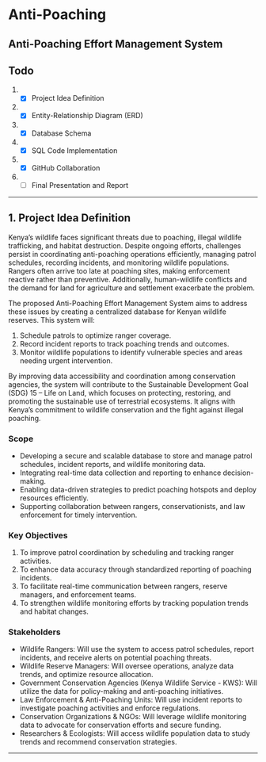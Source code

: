 # Anti-Poaching

## Anti-Poaching Effort Management System

## Todo

1. - [x] Project Idea Definition
2. - [x] Entity-Relationship Diagram (ERD)
3. - [x] Database Schema
4. - [x] SQL Code Implementation
5. - [x] GitHub Collaboration
6. - [ ] Final Presentation and Report

---

## 1. Project Idea Definition

Kenya’s wildlife faces significant threats due to poaching, illegal wildlife trafficking, and habitat destruction. Despite ongoing efforts, challenges persist in coordinating anti-poaching operations efficiently, managing patrol schedules, recording incidents, and monitoring wildlife populations. Rangers often arrive too late at poaching sites, making enforcement reactive rather than preventive. Additionally, human-wildlife conflicts and the demand for land for agriculture and settlement exacerbate the problem.

The proposed Anti-Poaching Effort Management System aims to address these issues by creating a centralized database for Kenyan wildlife reserves. This system will:

1. Schedule patrols to optimize ranger coverage.
2. Record incident reports to track poaching trends and outcomes.
3. Monitor wildlife populations to identify vulnerable species and areas needing urgent intervention.

By improving data accessibility and coordination among conservation agencies, the system will contribute to the Sustainable Development Goal (SDG) 15 – Life on Land, which focuses on protecting, restoring, and promoting the sustainable use of terrestrial ecosystems. It aligns with Kenya’s commitment to wildlife conservation and the fight against illegal poaching.

### Scope

- Developing a secure and scalable database to store and manage patrol schedules, incident reports, and wildlife monitoring data.
- Integrating real-time data collection and reporting to enhance decision-making.
- Enabling data-driven strategies to predict poaching hotspots and deploy resources efficiently.
- Supporting collaboration between rangers, conservationists, and law enforcement for timely intervention.

### Key Objectives

1. To improve patrol coordination by scheduling and tracking ranger activities.
2. To enhance data accuracy through standardized reporting of poaching incidents.
3. To facilitate real-time communication between rangers, reserve managers, and enforcement teams.
4. To strengthen wildlife monitoring efforts by tracking population trends and habitat changes.

### Stakeholders

- Wildlife Rangers: Will use the system to access patrol schedules, report incidents, and receive alerts on potential poaching threats.
- Wildlife Reserve Managers: Will oversee operations, analyze data trends, and optimize resource allocation.
- Government Conservation Agencies (Kenya Wildlife Service - KWS): Will utilize the data for policy-making and anti-poaching initiatives.
- Law Enforcement & Anti-Poaching Units: Will use incident reports to investigate poaching activities and enforce regulations.
- Conservation Organizations & NGOs: Will leverage wildlife monitoring data to advocate for conservation efforts and secure funding.
- Researchers & Ecologists: Will access wildlife population data to study trends and recommend conservation strategies.

---
